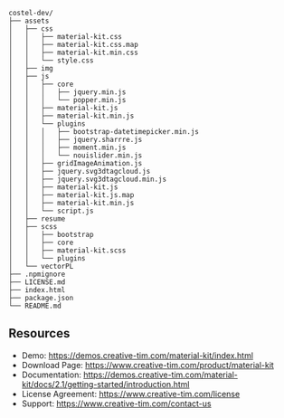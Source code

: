 ```
costel-dev/
├── assets
│   ├── css
│   │   ├── material-kit.css
│   │   ├── material-kit.css.map
│   │   ├── material-kit.min.css
│   │   └── style.css
│   ├── img
│   ├── js
│   │   ├── core
│   │   │   ├── jquery.min.js
│   │   │   └── popper.min.js
│   │   ├── material-kit.js
│   │   ├── material-kit.min.js
│   │   └── plugins
│   │   │   ├── bootstrap-datetimepicker.min.js
│   │   │   ├── jquery.sharrre.js
│   │   │   ├── moment.min.js
│   │   │   └── nouislider.min.js
│   │   ├── gridImageAnimation.js
│   │   ├── jquery.svg3dtagcloud.js
│   │   ├── jquery.svg3dtagcloud.min.js
│   │   ├── material-kit.js
│   │   ├── material-kit.js.map
│   │   ├── material-kit.min.js
│   │   └── script.js
│   ├── resume
│   ├── scss
│   │   ├── bootstrap
│   │   ├── core
│   │   ├── material-kit.scss
│   │   └── plugins
│   └── vectorPL
├── .npmignore
├── LICENSE.md
├── index.html
├── package.json
└── README.md
```

## Resources

- Demo: <https://demos.creative-tim.com/material-kit/index.html>
- Download Page: <https://www.creative-tim.com/product/material-kit>
- Documentation: <https://demos.creative-tim.com/material-kit/docs/2.1/getting-started/introduction.html>
- License Agreement: <https://www.creative-tim.com/license>
- Support: <https://www.creative-tim.com/contact-us>
